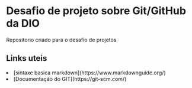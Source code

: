 # Desafio de projeto sobre Git/GitHub da DIO
Repositorio criado para o desafio de projetos

## Links uteis
<li>[sintaxe basica markdown](https://www.markdownguide.org/)</li>
<li>[Documentação do GIT](https://git-scm.com/)</li>

